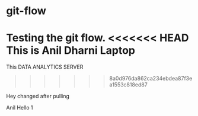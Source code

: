 # git-flow
Testing the git flow.
<<<<<<< HEAD
This is Anil Dharni Laptop
=======
This DATA ANALYTICS SERVER      
>>>>>>> 8a0d976da862ca234ebdea87f3ea1553c818ed87

Hey changed after pulling

Anil Hello 1